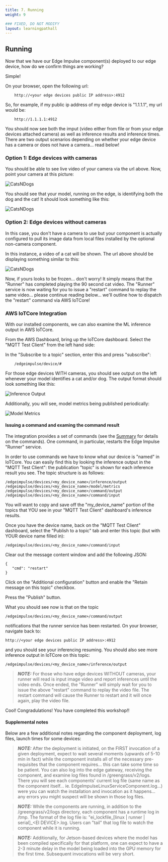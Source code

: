 ```yaml
---
title: 7. Running
weight: 9

### FIXED, DO NOT MODIFY
layout: learningpathall
---
```


## Running

Now that we have our Edge Impulse component(s) deployed to our edge device, how do we confirm things are working?

Simple!

On your browser, open the following url:

		http://<your edge devices public IP address>:4912
		
So, for example, if my public ip address of my edge device is "1.1.1.1", my url would be:

		http://1.1.1.1:4912
		
You should now see both the imput (video either from file or from your edge devices attached camera) as well as inference results and inference times. There are two output scenarios depending on whether your edge device has a camera or does not have a camera... read below!

### Option 1: Edge devices with cameras

You should be able to see live video of your camera via the url above. Now, point your camera at this picture:

![CatsNDogs](./images/DogsAndCats.png)

You should see that your model, running on the edge, is identifying both the dog and the cat! It should look something like this:

![CatsNDogs](./images/DogsAndCats_expected.png)

### Option 2: Edge devices without cameras

In this case, you don't have a camera to use but your component is actually configured to pull its image data from local files installed by the optional non-camera component. 

In this instance, a video of a cat will be shown. The url above should be displaying something similar to this:

![CatsNDogs](./images//Cats_expected.png)

Now, if yours looks to be frozen... don't worry! It simply means that the "Runner" has completed playing the 90 second cat video.  The "Runner" service is now waiting for you to issue a "restart" command to replay the same video... please continue reading below... we'll outline how to dispatch the "restart" command via AWS IoTCore!

### AWS IoTCore Integration

With our installed components, we can also examine the ML inference output in AWS IoTCore. 

From the AWS Dashboard, bring up the IoTCore dashboard. Select the "MQTT Test Client" from the left hand side:

In the "Subscribe to a topic" section, enter this and press "subscribe":

		/edgeimpulse/device/#
		
For those edge devices WITH cameras, you should see output on the left whenever your model identifies a cat and/or dog. The output format should look something like this:

![Inference Output](./images/EI_Inference_output.png)

Additionally, you will see, model metrics being published periodically:

![Model Metrics](./images/EI_Model_Metrics.png)

#### Issuing a command and examing the command result

The integration provides a set of commands (see the [Summary](8_Summary.md) for details on the commands). One command, in particular, restarts the Edge Impulse "Runner" service. 

In order to use commands we have to know what our device is "named" in IoTCore. You can easily find this by looking the inference output in the "MQTT Test Client": the publication "topic" is shown for each inference result you see.  The topic structure is as follows:

	/edgeimpulse/devices/<my_device_name>/inference/output
	/edgeimpulse/devices/<my_device_name>/model/metrics
	/edgeimpulse/devices/<my_device_name>/command/output
	/edgeimpulse/devices/<my_device_name>/command/input
	
You will want to copy and save off the "my_device_name" portion of the topics that YOU see in your "MQTT Test Client" dashboard's inference results. 

Once you have the device name, back on the "MQTT Test Client" dashboard, select the "Publish to a topic" tab and enter this topic (but with YOUR device name filled in):

	/edgeimpulse/devices/<my_device_name>/command/input

Clear out the message content window and add the following JSON:

	{ 
	   "cmd": "restart"
	}
	
Click on the "Additional configuration" button and enable the "Retain message on this topic" checkbox. 

Press the "Publish" button. 

What you should see now is that on the topic

	/edgeimpulse/devices/<my_device_name>/command/output

notifications that the runner service has been restarted. On your browser, navigate back to:

	http://<your edge devices public IP address>:4912
	
and you should see your inferencing resuming. You should also see more inference output in IoTCore on this topic:

	/edgeimpulse/devices/<my_device_name>/inference/output

>**_NOTE:_**
>For those who have edge devices WITHOUT cameras, your runner will read is input image video and report inferences until the video ends. Once ended, the "Runner" will simply wait for you to issue the above "restart" command to replay the video file. The restart command will cause the Runner to restart and it will once again, play the video file. 

Cool!  Congradulations!  You have completed this workshop!!

#### Supplemental notes
Below are a few additional notes regarding the component deployment, log files, launch times for some devices:

>**_NOTE:_**
>After the deployment is initiated, on the FIRST invocation of a given deployment, expect to wait several moments (upwards of 5-10 min in fact) while the component installs all of the necessary pre-requisites that the component requires... this can take some time so be patient. You can also log into the edge gateway, receiving the component, and examine log files found in /greengrass/v2/logs. There you will see each components' current log file (same name as the component itself... ie. EdgeImpulseLinuxServiceComponent.log...) were you can watch the installation and invocation as it happens... any errors you might suspect will be shown in those log files. 

>**_NOTE:_**
>While the components are running, in addition to the /greengrass/v2/logs directory, each component has a runtime log in /tmp.  The format of the log file is: "ei\_lockfile\_[linux | runner | serial]\_\<EI DEVICE\>.log.  Users can "tail" that log file to watch the component while it is running. 

>**_NOTE:_**
>Additionally, for Jetson-based devices where the model has been compiled specifically for that platform, one can expect to have a 2-3 minute delay in the model being loaded into the GPU memory for the first time.  Subsequent invocations will be very short. 
